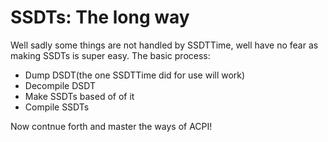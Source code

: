 # SSDTs: The long way

Well sadly some things are not handled by SSDTTime, well have no fear as making SSDTs is super easy. The basic process:

* Dump DSDT(the one SSDTTime did for use will work)
* Decompile DSDT
* Make SSDTs based of of it
* Compile SSDTs

Now contnue forth and master the ways of ACPI!
